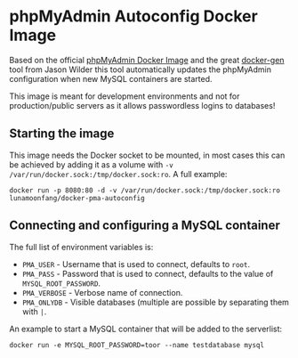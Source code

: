 # phpMyAdmin Autoconfig Docker Image
Based on the official [phpMyAdmin Docker Image](https://hub.docker.com/r/phpmyadmin/phpmyadmin/) and the great [docker-gen](https://github.com/jwilder/docker-gen) tool from Jason Wilder this tool automatically updates the phpMyAdmin configuration when new MySQL containers are started.

This image is meant for development environments and not for production/public servers as it allows passwordless logins to databases!

## Starting the image
This image needs the Docker socket to be mounted, in most cases this can be achieved by adding it as a volume with `-v /var/run/docker.sock:/tmp/docker.sock:ro`. A full example:

```
docker run -p 8080:80 -d -v /var/run/docker.sock:/tmp/docker.sock:ro lunamoonfang/docker-pma-autoconfig
```

## Connecting and configuring a MySQL container
The full list of environment variables is:

* ``PMA_USER`` - Username that is used to connect, defaults to `root`.
* ``PMA_PASS`` - Password that is used to connect, defaults to the value of `MYSQL_ROOT_PASSWORD`.
* ``PMA_VERBOSE`` - Verbose name of connection.
* ``PMA_ONLYDB`` - Visible databases (multiple are possible by separating them with `|`.

An example to start a MySQL container that will be added to the serverlist:

```
docker run -e MYSQL_ROOT_PASSWORD=toor --name testdatabase mysql
```

